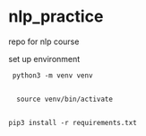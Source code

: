 # nlp_practice
repo for nlp course

<h> set up environment </h>
<p>
  <code> python3 -m venv venv 
</code></p>
<p><code> 
  source venv/bin/activate 
</code></p>
<p><code> 
pip3 install -r requirements.txt
</code></p>


